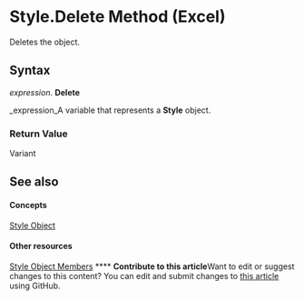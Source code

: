 
# Style.Delete Method (Excel)

Deletes the object.


## Syntax

 _expression_. **Delete**

 _expression_A variable that represents a  **Style** object.


### Return Value

Variant


## See also


#### Concepts


 [Style Object](3c1e9184-0075-5f46-9a1a-0b61d874d1f8.md)
#### Other resources


 [Style Object Members](78f477c9-4033-e7c5-fc3d-7ba025392d31.md)
****   **Contribute to this article**Want to edit or suggest changes to this content? You can edit and submit changes to  [this article](https://github.com/jhershey00/VBA_Excel_Test/OpenXMLCon/articles/9248eac2-9d36-4366-11de-4755581d2ad7.md) using GitHub.

